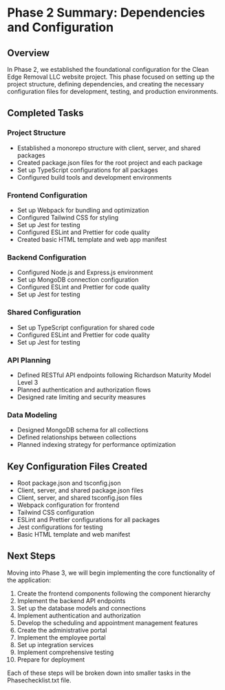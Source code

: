 # Phase 2 Summary: Dependencies and Configuration

## Overview
In Phase 2, we established the foundational configuration for the Clean Edge Removal LLC website project. This phase focused on setting up the project structure, defining dependencies, and creating the necessary configuration files for development, testing, and production environments.

## Completed Tasks

### Project Structure
- Established a monorepo structure with client, server, and shared packages
- Created package.json files for the root project and each package
- Set up TypeScript configurations for all packages
- Configured build tools and development environments

### Frontend Configuration
- Set up Webpack for bundling and optimization
- Configured Tailwind CSS for styling
- Set up Jest for testing
- Configured ESLint and Prettier for code quality
- Created basic HTML template and web app manifest

### Backend Configuration
- Configured Node.js and Express.js environment
- Set up MongoDB connection configuration
- Configured ESLint and Prettier for code quality
- Set up Jest for testing

### Shared Configuration
- Set up TypeScript configuration for shared code
- Configured ESLint and Prettier for code quality
- Set up Jest for testing

### API Planning
- Defined RESTful API endpoints following Richardson Maturity Model Level 3
- Planned authentication and authorization flows
- Designed rate limiting and security measures

### Data Modeling
- Designed MongoDB schema for all collections
- Defined relationships between collections
- Planned indexing strategy for performance optimization

## Key Configuration Files Created
- Root package.json and tsconfig.json
- Client, server, and shared package.json files
- Client, server, and shared tsconfig.json files
- Webpack configuration for frontend
- Tailwind CSS configuration
- ESLint and Prettier configurations for all packages
- Jest configurations for testing
- Basic HTML template and web manifest

## Next Steps
Moving into Phase 3, we will begin implementing the core functionality of the application:
1. Create the frontend components following the component hierarchy
2. Implement the backend API endpoints
3. Set up the database models and connections
4. Implement authentication and authorization
5. Develop the scheduling and appointment management features
6. Create the administrative portal
7. Implement the employee portal
8. Set up integration services
9. Implement comprehensive testing
10. Prepare for deployment

Each of these steps will be broken down into smaller tasks in the Phasechecklist.txt file.